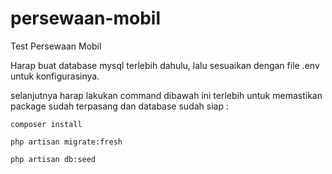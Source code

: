 # persewaan-mobil
 Test Persewaan Mobil


Harap buat database mysql terlebih dahulu, lalu sesuaikan dengan file .env untuk konfigurasinya.

selanjutnya harap lakukan command dibawah ini terlebih untuk memastikan package sudah terpasang dan database sudah siap :

```
composer install
```

```
php artisan migrate:fresh
```

```
php artisan db:seed
```